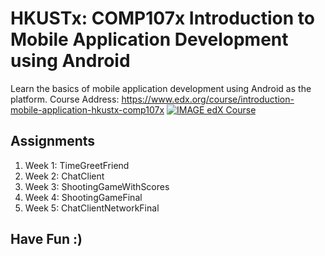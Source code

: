 # HKUSTx: COMP107x Introduction to Mobile Application Development using Android
Learn the basics of mobile application development using Android as the platform.
Course Address: https://www.edx.org/course/introduction-mobile-application-hkustx-comp107x
[![IMAGE edX Course](http://img.youtube.com/vi/bOiCw-ZZlGA/0.jpg)](http://www.youtube.com/watch?v=bOiCw-ZZlGA "Introduction to Mobile Application Development using Android")

## Assignments
1. Week 1: TimeGreetFriend
2. Week 2: ChatClient
3. Week 3: ShootingGameWithScores
4. Week 4: ShootingGameFinal
5. Week 5: ChatClientNetworkFinal



## Have Fun :)